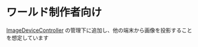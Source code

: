 # ワールド制作者向け
[ImageDeviceController](/docs/Packages/ImageDeviceController/) の管理下に追加し、他の端末から画像を投影することを想定しています  
